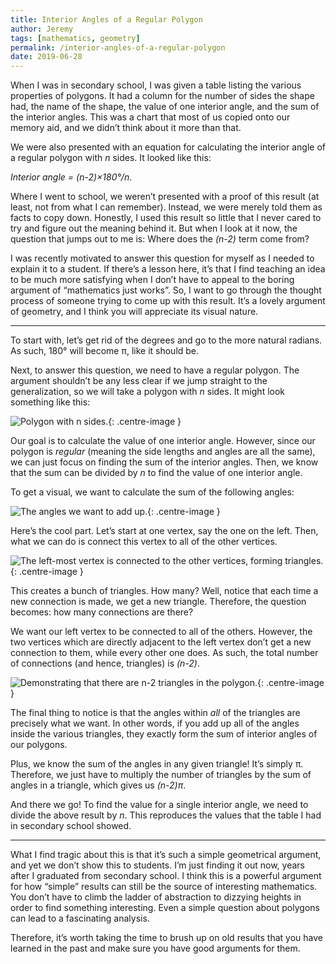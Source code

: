 ```yaml
---
title: Interior Angles of a Regular Polygon
author: Jeremy
tags: [mathematics, geometry]
permalink: /interior-angles-of-a-regular-polygon
date: 2019-06-28
---
```


When I was in secondary school, I was given a table listing the various properties of polygons. It had a column for the number of sides the shape had, the name of the shape, the value of one interior angle, and the sum of the interior angles. This was a chart that most of us copied onto our memory aid, and we didn’t think about it more than that.

We were also presented with an equation for calculating the interior angle of a regular polygon with *n* sides. It looked like this:

*Interior angle = (n-2)&times;180&deg;/n*.

Where I went to school, we weren’t presented with a proof of this result (at least, not from what I can remember). Instead, we were merely told them as facts to copy down. Honestly, I used this result so little that I never cared to try and figure out the meaning behind it. But when I look at it now, the question that jumps out to me is: Where does the *(n-2)* term come from?

I was recently motivated to answer this question for myself as I needed to explain it to a student. If there’s a lesson here, it’s that I find teaching an idea to be much more satisfying when I don’t have to appeal to the boring argument of “mathematics just works”. So, I want to go through the thought process of someone trying to come up with this result. It’s a lovely argument of geometry, and I think you will appreciate its visual nature.

---

To start with, let’s get rid of the degrees and go to the more natural radians. As such, 180&deg; will become &pi;, like it should be.

Next, to answer this question, we need to have a regular polygon. The argument shouldn’t be any less clear if we jump straight to the generalization, so we will take a polygon with *n* sides. It might look something like this:

![Polygon with n sides.](https://res.cloudinary.com/dh3hm8pb7/image/upload/c_scale,q_auto:best,w_615/v1560104405/Blog/Polygon.png){: .centre-image }

Our goal is to calculate the value of one interior angle. However, since our polygon is *regular* (meaning the side lengths and angles are all the same), we can just focus on finding the sum of the interior angles. Then, we know that the sum can be divided by *n* to find the value of one interior angle.

To get a visual, we want to calculate the sum of the following angles:

![The angles we want to add up.](https://res.cloudinary.com/dh3hm8pb7/image/upload/c_scale,q_auto:best,w_615/v1560104405/Blog/Angles.png){: .centre-image }

Here’s the cool part. Let’s start at one vertex, say the one on the left. Then, what we can do is connect this vertex to all of the other vertices.

![The left-most vertex is connected to the other vertices, forming triangles.](https://res.cloudinary.com/dh3hm8pb7/image/upload/c_scale,q_auto:best,w_615/v1560104405/Blog/ConnectedVertices.png){: .centre-image }

This creates a bunch of triangles. How many? Well, notice that each time a new connection is made, we get a new triangle. Therefore, the question becomes: how many connections are there?

We want our left vertex to be connected to all of the others. However, the two vertices which are directly adjacent to the left vertex don’t get a new connection to them, while every other one does. As such, the total number of connections (and hence, triangles) is *(n-2)*.

![Demonstrating that there are n-2 triangles in the polygon.](https://res.cloudinary.com/dh3hm8pb7/image/upload/c_scale,q_auto:best,w_615/v1560104405/Blog/Triangles.png){: .centre-image }

The final thing to notice is that the angles within *all* of the triangles are precisely what we want. In other words, if you add up all of the angles inside the various triangles, they exactly form the sum of interior angles of our polygons.

Plus, we know the sum of the angles in any given triangle! It’s simply &pi;.  Therefore, we just have to multiply the number of triangles by the sum of angles in a triangle, which gives us *(n-2)&pi;*.

And there we go! To find the value for a single interior angle, we need to divide the above result by *n*. This reproduces the values that the table I had in secondary school showed.

---

What I find tragic about this is that it’s such a simple geometrical argument, and yet we don’t show this to students. I’m just finding it out now, years after I graduated from secondary school. I think this is a powerful argument for how “simple” results can still be the source of interesting mathematics. You don’t have to climb the ladder of abstraction to dizzying heights in order to find something interesting. Even a simple question about polygons can lead to a fascinating analysis.

Therefore, it’s worth taking the time to brush up on old results that you have learned in the past and make sure you have good arguments for them.
